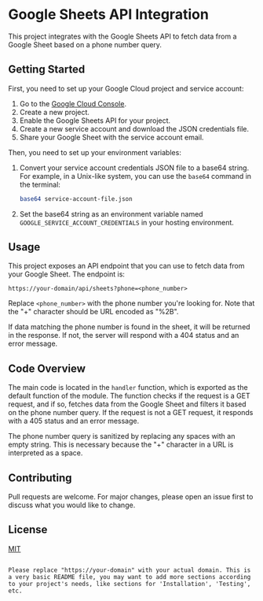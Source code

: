 # Google Sheets API Integration

This project integrates with the Google Sheets API to fetch data from a Google Sheet based on a phone number query.

## Getting Started

First, you need to set up your Google Cloud project and service account:

1. Go to the [Google Cloud Console](https://console.cloud.google.com/).
2. Create a new project.
3. Enable the Google Sheets API for your project.
4. Create a new service account and download the JSON credentials file.
5. Share your Google Sheet with the service account email.

Then, you need to set up your environment variables:

1. Convert your service account credentials JSON file to a base64 string. For example, in a Unix-like system, you can use the `base64` command in the terminal:
   ```bash
   base64 service-account-file.json
   ```
2. Set the base64 string as an environment variable named `GOOGLE_SERVICE_ACCOUNT_CREDENTIALS` in your hosting environment.

## Usage

This project exposes an API endpoint that you can use to fetch data from your Google Sheet. The endpoint is:

```
https://your-domain/api/sheets?phone=<phone_number>
```

Replace `<phone_number>` with the phone number you're looking for. Note that the "+" character should be URL encoded as "%2B".

If data matching the phone number is found in the sheet, it will be returned in the response. If not, the server will respond with a 404 status and an error message.

## Code Overview

The main code is located in the `handler` function, which is exported as the default function of the module. The function checks if the request is a GET request, and if so, fetches data from the Google Sheet and filters it based on the phone number query. If the request is not a GET request, it responds with a 405 status and an error message.

The phone number query is sanitized by replacing any spaces with an empty string. This is necessary because the "+" character in a URL is interpreted as a space.

## Contributing

Pull requests are welcome. For major changes, please open an issue first to discuss what you would like to change.

## License

[MIT](https://choosealicense.com/licenses/mit/)
```

Please replace "https://your-domain" with your actual domain. This is a very basic README file, you may want to add more sections according to your project's needs, like sections for 'Installation', 'Testing', etc.